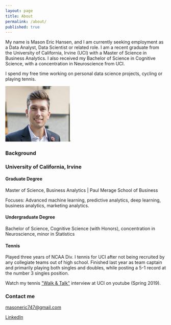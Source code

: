 ```yaml
---
layout: page
title: About
permalink: /about/
published: true
---
```

My name is Mason Eric Hansen, and I am currently seeking employment as a Data Analyst, Data Scientist or related role. I am a recent graduate from the University of California, Irvine (UCI) with a Master of Science in Business Analytics. I also received my Bachelor of Science in Cognitive Science, with a concentration in Neuroscience from UCI. 

I spend my free time working on personal data science projects, cycling or playing tennis.

<img src="profile.png" width="40%">.


### Background

### University of California, Irvine
#### Graduate Degree
Master of Science, Business Analytics | Paul Merage School of Business

Focuses: Advanced machine learning, predictive analytics, deep learning, business analytics, marketing analytics.

#### Undergraduate Degree
Bachelor of Science, Cognitive Science (with Honors), concentration in Neuroscience, minor in Statistics

#### Tennis
Played three years of NCAA Div. I tennis for UCI after not being recruited by any collegiate teams out of high school. Finished last year as team captain and primarily playing both singles and doubles, while posting a 5-1 record at the number 3 singles position. 

Watch my tennis ["Walk & Talk"](https://www.youtube.com/watch?v=qkfzuhf91E8) interview at UCI on youtube (Spring 2019).


### Contact me

[masoneric747@gmail.com](mailto:masoneric747@gmail.com)

[LinkedIn](https://www.linkedin.com/in/masonhansen747/)
